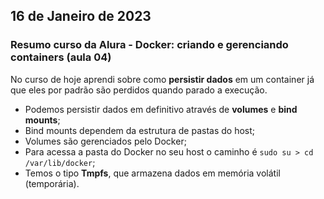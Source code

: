 ## 16 de Janeiro de 2023

### Resumo curso da Alura - Docker: criando e gerenciando containers (aula 04)
No curso de hoje aprendi sobre como **persistir dados** em um container já que eles por padrão são perdidos quando parado a execução.

- Podemos persistir dados em definitivo através de **volumes** e **bind mounts**;
- Bind mounts dependem da estrutura de pastas do host;
- Volumes são gerenciados pelo Docker;
- Para acessa a pasta do Docker no seu host o caminho é ```sudo su > cd /var/lib/docker```;
- Temos o tipo **Tmpfs**, que armazena dados em memória volátil (temporária).